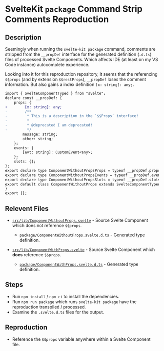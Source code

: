 # SvelteKit `package` Command Strip Comments Reproduction

## Description

Seemingly when running the `svelte-kit package` command, comments are stripped from the `__propDef` interface for the generated definition (`.d.ts`) files of processed Svelte Components. Which affects IDE (at least on my VS Code instance) autocomplete experience.

Looking into it for this reproduction repository, it seems that the referencing `$$props` (and by extension `$$restProps`), `__propDef` loses the comment information. But also gains a index definition `[x: string]: any;`.

```diff
import { SvelteComponentTyped } from "svelte";
declare const __propDef: {
    props: {
+        [x: string]: any;
-        /**
-         * This is a description in the `$$Props` interface!
-         *
-         * @deprecated I am deprecated!
-         */
        message: string;
        other: string;
    };
    events: {
        [evt: string]: CustomEvent<any>;
    };
    slots: {};
};
export declare type ComponentWithoutPropsProps = typeof __propDef.props;
export declare type ComponentWithoutPropsEvents = typeof __propDef.events;
export declare type ComponentWithoutPropsSlots = typeof __propDef.slots;
export default class ComponentWithoutProps extends SvelteComponentTyped<ComponentWithoutPropsProps, ComponentWithoutPropsEvents, ComponentWithoutPropsSlots> {
}
export {};
```

## Relevent Files

- [`src/lib/ComponentWithoutProps.svelte`](./src/lib/ComponentWithoutProps.svelte) - Source Svelte Component which does not reference `$$props`.

    - [`package/ComponentWithoutProps.svelte.d.ts`](./package/ComponentWithoutProps.svelte.d.ts) - Generated type definition.

- [`src/lib/ComponentWithProps.svelte`](./src/lib/ComponentWithProps.svelte) - Source Svelte Component which **does** reference `$$props`.

    - [`package/ComponentWithProps.svelte.d.ts`](./package/ComponentWithProps.svelte.d.ts) - Generated type definition.

## Steps

- Run `npm install` / `npm ci` to install the dependencies.
- Run `npm run package` which runs `svelte-kit package` have the reproduction transpiled / processed.
- Examine the `.svelte.d.ts` files for the output.

## Reproduction

- Reference the `$$props` variable anywhere within a Svelte Component file.